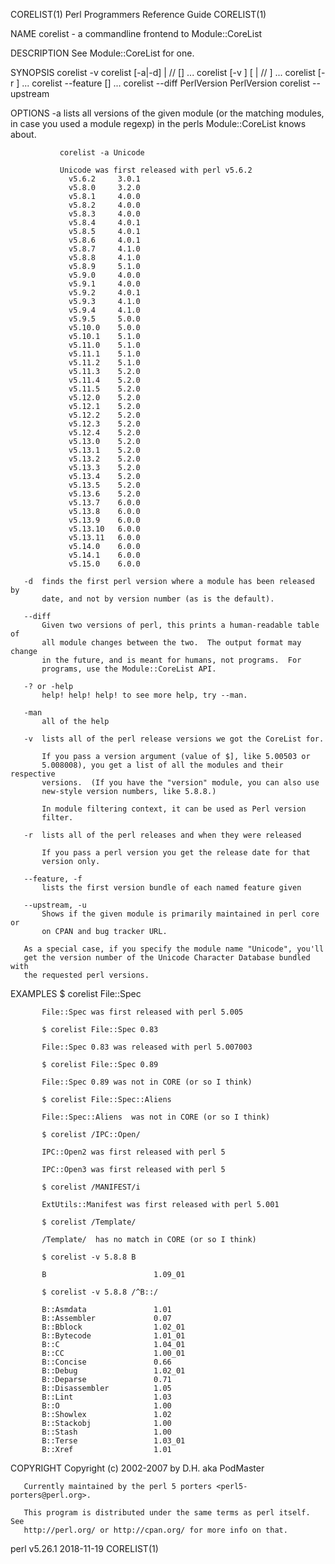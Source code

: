 CORELIST(1)            Perl Programmers Reference Guide           CORELIST(1)

NAME
       corelist - a commandline frontend to Module::CoreList

DESCRIPTION
       See Module::CoreList for one.

SYNOPSIS
          corelist -v
          corelist [-a|-d] <ModuleName> | /<ModuleRegex>/ [<ModuleVersion>] ...
          corelist [-v <PerlVersion>] [ <ModuleName> | /<ModuleRegex>/ ] ...
          corelist [-r <PerlVersion>] ...
          corelist --feature <FeatureName> [<FeatureName>] ...
          corelist --diff PerlVersion PerlVersion
          corelist --upstream <ModuleName>

OPTIONS
       -a  lists all versions of the given module (or the matching modules,
           in case you used a module regexp) in the perls Module::CoreList
           knows about.

               corelist -a Unicode

               Unicode was first released with perl v5.6.2
                 v5.6.2     3.0.1
                 v5.8.0     3.2.0
                 v5.8.1     4.0.0
                 v5.8.2     4.0.0
                 v5.8.3     4.0.0
                 v5.8.4     4.0.1
                 v5.8.5     4.0.1
                 v5.8.6     4.0.1
                 v5.8.7     4.1.0
                 v5.8.8     4.1.0
                 v5.8.9     5.1.0
                 v5.9.0     4.0.0
                 v5.9.1     4.0.0
                 v5.9.2     4.0.1
                 v5.9.3     4.1.0
                 v5.9.4     4.1.0
                 v5.9.5     5.0.0
                 v5.10.0    5.0.0
                 v5.10.1    5.1.0
                 v5.11.0    5.1.0
                 v5.11.1    5.1.0
                 v5.11.2    5.1.0
                 v5.11.3    5.2.0
                 v5.11.4    5.2.0
                 v5.11.5    5.2.0
                 v5.12.0    5.2.0
                 v5.12.1    5.2.0
                 v5.12.2    5.2.0
                 v5.12.3    5.2.0
                 v5.12.4    5.2.0
                 v5.13.0    5.2.0
                 v5.13.1    5.2.0
                 v5.13.2    5.2.0
                 v5.13.3    5.2.0
                 v5.13.4    5.2.0
                 v5.13.5    5.2.0
                 v5.13.6    5.2.0
                 v5.13.7    6.0.0
                 v5.13.8    6.0.0
                 v5.13.9    6.0.0
                 v5.13.10   6.0.0
                 v5.13.11   6.0.0
                 v5.14.0    6.0.0
                 v5.14.1    6.0.0
                 v5.15.0    6.0.0

       -d  finds the first perl version where a module has been released by
           date, and not by version number (as is the default).

       --diff
           Given two versions of perl, this prints a human-readable table of
           all module changes between the two.  The output format may change
           in the future, and is meant for humans, not programs.  For
           programs, use the Module::CoreList API.

       -? or -help
           help! help! help! to see more help, try --man.

       -man
           all of the help

       -v  lists all of the perl release versions we got the CoreList for.

           If you pass a version argument (value of $], like 5.00503 or
           5.008008), you get a list of all the modules and their respective
           versions.  (If you have the "version" module, you can also use
           new-style version numbers, like 5.8.8.)

           In module filtering context, it can be used as Perl version
           filter.

       -r  lists all of the perl releases and when they were released

           If you pass a perl version you get the release date for that
           version only.

       --feature, -f
           lists the first version bundle of each named feature given

       --upstream, -u
           Shows if the given module is primarily maintained in perl core or
           on CPAN and bug tracker URL.

       As a special case, if you specify the module name "Unicode", you'll
       get the version number of the Unicode Character Database bundled with
       the requested perl versions.

EXAMPLES
           $ corelist File::Spec

           File::Spec was first released with perl 5.005

           $ corelist File::Spec 0.83

           File::Spec 0.83 was released with perl 5.007003

           $ corelist File::Spec 0.89

           File::Spec 0.89 was not in CORE (or so I think)

           $ corelist File::Spec::Aliens

           File::Spec::Aliens  was not in CORE (or so I think)

           $ corelist /IPC::Open/

           IPC::Open2 was first released with perl 5

           IPC::Open3 was first released with perl 5

           $ corelist /MANIFEST/i

           ExtUtils::Manifest was first released with perl 5.001

           $ corelist /Template/

           /Template/  has no match in CORE (or so I think)

           $ corelist -v 5.8.8 B

           B                        1.09_01

           $ corelist -v 5.8.8 /^B::/

           B::Asmdata               1.01
           B::Assembler             0.07
           B::Bblock                1.02_01
           B::Bytecode              1.01_01
           B::C                     1.04_01
           B::CC                    1.00_01
           B::Concise               0.66
           B::Debug                 1.02_01
           B::Deparse               0.71
           B::Disassembler          1.05
           B::Lint                  1.03
           B::O                     1.00
           B::Showlex               1.02
           B::Stackobj              1.00
           B::Stash                 1.00
           B::Terse                 1.03_01
           B::Xref                  1.01

COPYRIGHT
       Copyright (c) 2002-2007 by D.H. aka PodMaster

       Currently maintained by the perl 5 porters <perl5-porters@perl.org>.

       This program is distributed under the same terms as perl itself.  See
       http://perl.org/ or http://cpan.org/ for more info on that.

perl v5.26.1                      2018-11-19                      CORELIST(1)
